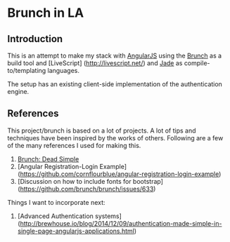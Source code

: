 # Brunch in LA

## Introduction

This is an attempt to make my stack with [AngularJS](https://angularjs.org/)
using the [Brunch](http://brunch.io/) as a build tool and [LiveScript]
(http://livescript.net/) and [Jade](http://jade-lang.com/) as compile-to/templating languages.

The setup has an existing client-side implementation of the authentication
engine.

## References

This project/brunch is based on a lot of projects. A lot of tips and techniques
have been inspired by the works of others. Following are a few of the many
references I used for making this.

1. [Brunch: Dead Simple](https://github.com/brunch/dead-simple)
2. [Angular Registration-Login Example]
(https://github.com/cornflourblue/angular-registration-login-example)
3. [Discussion on how to include fonts for bootstrap]
(https://github.com/brunch/brunch/issues/633)

Things I want to incorporate next:

1. [Advanced Authentication systems]
(http://brewhouse.io/blog/2014/12/09/authentication-made-simple-in-single-page-angularjs-applications.html)
